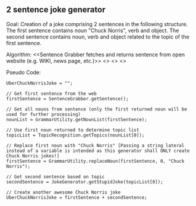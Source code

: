 2 sentence joke generator
-----------------------------

Goal: Creation of a joke comprising 2 sentences in the following structure.
	The first sentence contains noun "Chuck Norris", verb and object.
	The second sentence contains noun, verb and object related to the topic of the first sentence.

Algorithm:
	<<Sentence Grabber fetches and returns sentence from open website (e.g. WIKI, news page, etc.)>>
	<<Grammar Utility Module extracts list of nouns from fetched sentence>>
	<<Topic Recognition Module returns list of associated topics related to passed noun sorted by frequency in descending order>>
	<<Joke Generator Module fetches sentence based on passed topic.>> 
		
		
Pseudo Code:

	UberChuckNorrisJoke = "";
	
	// Get first sentence from the web
	firstSentence = SentenceGrabber.getSentence();
	
	// Get all nouns from sentence (only the first returned noun will be used for further processing)
	nounList = GrammarUtility.getNounList(firstSentence);
	
	// Use first noun returned to determine topic list
	topicList = TopicRecognition.getTopics(nounList[0]);	
	
	// Replace first noun with "Chuck Norris" [Passing a string lateral instead of a variable is intended as this generator shall ONLY create Chuck Norris jokes!]
	firstSentence = GrammarUtility.replaceNoun(firstSentence, 0, "Chuck Norris");
	
	// Get second sentence based on topic
	secondSentence = JokeGenerator.getStupidJoke(topicList[0]);
	
	// Create another awesome Chuck Norris joke
	UberChuckNorrisJoke = firstSentence + secondSentence;
	
		

	
	